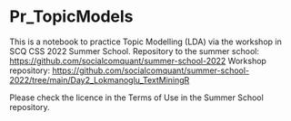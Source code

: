 # Pr_TopicModels
This is a notebook to practice Topic Modelling (LDA) via the workshop in SCQ CSS 2022 Summer School.
Repository to the summer school: https://github.com/socialcomquant/summer-school-2022
Workshop repository: https://github.com/socialcomquant/summer-school-2022/tree/main/Day2_Lokmanoglu_TextMiningR

Please check the licence in the Terms of Use in the Summer School repository.
